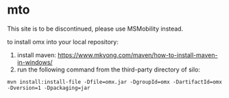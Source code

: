 # mto
This site is to be discontinued, please use MSMobility instead.


to install omx into your local repository:
1. install maven: https://www.mkyong.com/maven/how-to-install-maven-in-windows/
2. run the following command from the third-party directory of silo:

`mvn install:install-file -Dfile=omx.jar -DgroupId=omx -DartifactId=omx -Dversion=1 -Dpackaging=jar`